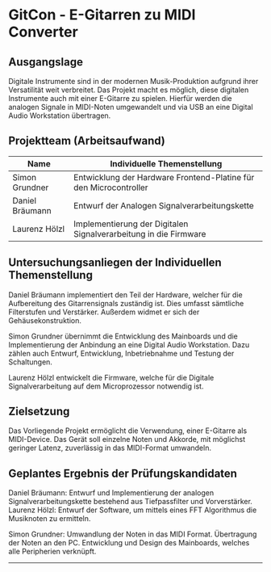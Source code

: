 # GitCon - E-Gitarren zu MIDI Converter 
## Ausgangslage
Digitale Instrumente sind in der modernen Musik-Produktion aufgrund ihrer Versatilität weit verbreitet. Das Projekt macht es möglich, diese digitalen Instrumente auch mit einer E-Gitarre zu spielen. Hierfür werden die analogen Signale in MIDI-Noten umgewandelt und via USB an eine Digital Audio Workstation übertragen.
## Projektteam (Arbeitsaufwand)

| Name            | Individuelle Themenstellung                                       |
| --------------- | ----------------------------------------------------------------- |
| Simon Grundner  | Entwicklung der Hardware Frontend-Platine für den Microcontroller | 
| Daniel Bräumann | Entwurf der Analogen Signalverarbeitungskette                     |
| Laurenz Hölzl   | Implementierung der Digitalen Signalverarbeitung in die Firmware  |

## Untersuchungsanliegen der Individuellen Themenstellung
Daniel Bräumann implementiert den Teil der Hardware, welcher für die Aufbereitung des Gitarrensignals zuständig ist. Dies umfasst sämtliche Filterstufen und Verstärker. Außerdem widmet er sich der Gehäusekonstruktion.

Simon Grundner übernimmt die Entwicklung des Mainboards und die Implementierung der Anbindung an eine Digital Audio Workstation. Dazu zählen auch Entwurf, Entwicklung, Inbetriebnahme und Testung der Schaltungen.

Laurenz Hölzl entwickelt die Firmware, welche für die Digitale Signalverarbeitung auf dem Microprozessor notwendig ist.

## Zielsetzung
Das Vorliegende Projekt ermöglicht die Verwendung, einer E-Gitarre als MIDI-Device.
Das Gerät soll einzelne Noten und Akkorde, mit möglichst geringer Latenz, zuverlässig in das MIDI-Format umwandeln.

## Geplantes Ergebnis der Prüfungskandidaten
Daniel Bräumann: Entwurf und Implementierung der analogen Signalverarbeitungskette bestehend aus Tiefpassfilter und Vorverstärker.
Laurenz Hölzl: Entwurf der Software, um mittels eines FFT Algorithmus die Musiknoten zu ermitteln.

Simon Grundner: Umwandlung der Noten in das MIDI Format. Übertragung der Noten an den PC. Entwicklung und Design des Mainboards, welches alle Peripherien verknüpft.

---
